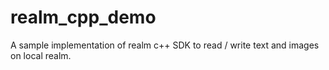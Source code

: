 # realm_cpp_demo
A sample implementation of realm c++ SDK to read / write text and images on local realm.
